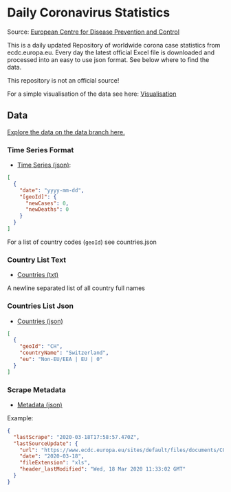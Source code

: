 # Daily Coronavirus Statistics

Source: [European Centre for Disease Prevention and Control](https://www.ecdc.europa.eu/en/publications-data/download-todays-data-geographic-distribution-covid-19-cases-worldwide)

This is a daily updated Repository of worldwide corona case statistics from ecdc.europa.eu. Every day the latest
official Excel file is downloaded and processed into an easy to use json format. See below where to find the data.

This repository is not an official source!

For a simple visualisation of the data see here: [Visualisation](https://tiim.ch/sars-cov-2-demo/)

## Data

[Explore the data on the data branch here.](https://github.com/Tiim/daily-coronavirus-stats/tree/data)

### Time Series Format

- [Time Series (json)](https://raw.githubusercontent.com/Tiim/daily-coronavirus-stats/data/data.json):

```json
[
  {
    "date": "yyyy-mm-dd",
    "[geoId]": {
      "newCases": 0,
      "newDeaths": 0
    }
  }
]
```

For a list of country codes (`geoId`) see countries.json

### Country List Text

- [Countries (txt)](https://raw.githubusercontent.com/Tiim/daily-coronavirus-stats/data/countries.txt)

A newline separated list of all country full names

### Countries List Json

- [Countries (json)](https://github.com/Tiim/daily-coronavirus-stats/blob/data/countries.json)

```json
[
  {
    "geoId": "CH",
    "countryName": "Switzerland",
    "eu": "Non-EU/EEA | EU | 0"
  }
]
```

### Scrape Metadata

- [Metadata (json)](https://github.com/Tiim/daily-coronavirus-stats/blob/data/meta.json)

Example:

```json
{
  "lastScrape": "2020-03-18T17:58:57.470Z",
  "lastSourceUpdate": {
    "url": "https://www.ecdc.europa.eu/sites/default/files/documents/COVID-19-geographic-disbtribution-worldwide-2020-03-18.xls",
    "date": "2020-03-18",
    "fileExtension": "xls",
    "header_lastModified": "Wed, 18 Mar 2020 11:33:02 GMT"
  }
}
```
